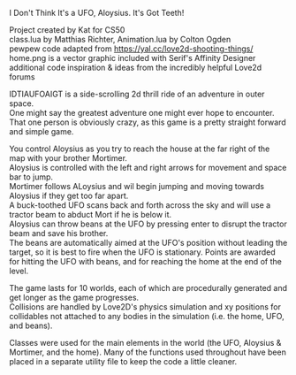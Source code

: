 I Don't Think It's a UFO, Aloysius. It's Got Teeth!

Project created by Kat for CS50  
class.lua by Matthias Richter, Animation.lua by Colton Ogden  
pewpew code adapted from https://yal.cc/love2d-shooting-things/  
home.png is a vector graphic included with Serif's Affinity Designer  
additional code inspiration & ideas from the incredibly helpful Love2d forums

IDTIAUFOAIGT is a side-scrolling 2d thrill ride of an adventure in outer space.  
One might say the greatest adventure one might ever hope to encounter.  
That one person is obviously crazy, as this game is a pretty straight forward and simple game.  

You control Aloysius as you try to reach the house at the far right of the map with your brother Mortimer.  
Aloysius is controlled with the left and right arrows for movement and space bar to jump.  
Mortimer follows ALoysius and wil begin jumping and moving towards Aloysius if they get too far apart.  
A buck-toothed UFO scans back and forth across the sky and will use a tractor beam to abduct Mort if he is below it.  
Aloysius can throw beans at the UFO by pressing enter to disrupt the tractor beam and save his brother.  
The beans are automatically aimed at the UFO's position without leading the target,
so it is best to fire when the UFO is stationary. Points are awarded for hitting the UFO with beans, and 
for reaching the home at the end of the level.

The game lasts for 10 worlds, each of which are procedurally generated and get longer as the game progresses.  
Collisions are handled by Love2D's physics simulation and xy positions for collidables not attached to any 
bodies in the simulation (i.e. the home, UFO, and beans).

Classes were used for the main elements in the world (the UFO, Aloysius & Mortimer, and the home). Many of the
functions used throughout have been placed in a separate utility file to keep the code a little cleaner.
